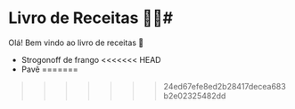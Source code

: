# Livro de Receitas :man_cook:#

Olá! Bem vindo ao livro de receitas :wave:

- Strogonoff de frango
<<<<<<< HEAD
-  Pavê
=======
>>>>>>> 24ed67efe8ed2b28417decea683b2e02325482dd


